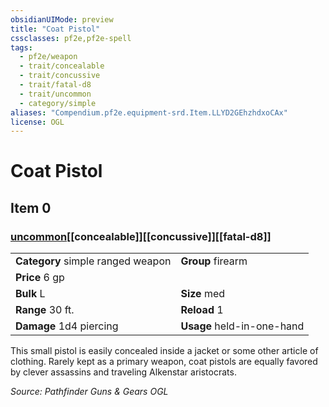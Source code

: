 ```yaml
---
obsidianUIMode: preview
title: "Coat Pistol"
cssclasses: pf2e,pf2e-spell
tags:
  - pf2e/weapon
  - trait/concealable
  - trait/concussive
  - trait/fatal-d8
  - trait/uncommon
  - category/simple
aliases: "Compendium.pf2e.equipment-srd.Item.LLYD2GEhzhdxoCAx"
license: OGL
---
```

# Coat Pistol
## Item 0
### [uncommon](uncommon "Uncommon Rarity Trait")[[concealable]][[concussive]][[fatal-d8]]

|  |  |
| -- | -- |
| **Category** simple ranged weapon | **Group** firearm |
| **Price** 6 gp |  |
| **Bulk** L | **Size** med |
|**Range** 30 ft.| **Reload** 1|
| **Damage** 1d4 piercing  | **Usage** held-in-one-hand |



This small pistol is easily concealed inside a jacket or some other article of clothing. Rarely kept as a primary weapon, coat pistols are equally favored by clever assassins and traveling Alkenstar aristocrats.

*Source: Pathfinder Guns & Gears*
*OGL*